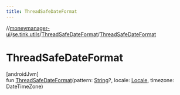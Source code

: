 ```yaml
---
title: ThreadSafeDateFormat
---
```

//[moneymanager-ui](../../../index.html)/[se.tink.utils](../index.html)/[ThreadSafeDateFormat](index.html)/[ThreadSafeDateFormat](-thread-safe-date-format.html)



# ThreadSafeDateFormat



[androidJvm]\
fun [ThreadSafeDateFormat](-thread-safe-date-format.html)(pattern: [String](https://kotlinlang.org/api/latest/jvm/stdlib/kotlin/-string/index.html)?, locale: [Locale](https://developer.android.com/reference/kotlin/java/util/Locale.html), timezone: DateTimeZone)




